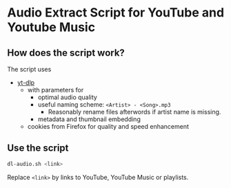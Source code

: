 # Audio Extract Script for YouTube and Youtube Music

## How does the script work?
The script uses 
* [yt-dlp](https://github.com/yt-dlp/yt-dlp)
  * with parameters for
    * optimal audio quality
    * useful naming scheme: `<Artist> - <Song>.mp3`
      * Reasonably rename files afterwords if artist name is missing.
    * metadata and thumbnail embedding
  * cookies from Firefox for quality and speed enhancement

## Use the script
```sh
dl-audio.sh <link>
```
Replace `<link>` by links to YouTube, YouTube Music or playlists.
